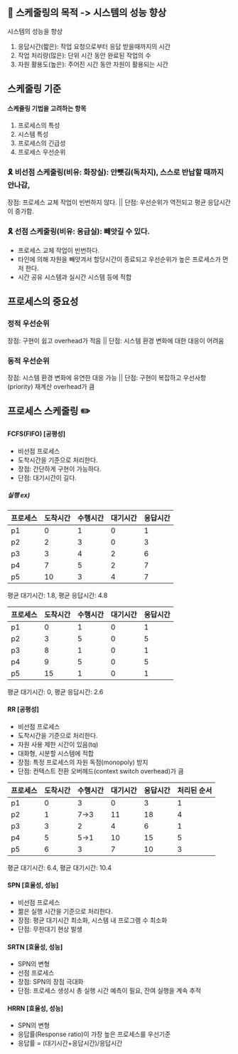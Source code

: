 ## 📌 스케줄링의 목적 -> 시스템의 성능 향상
시스템의 성능을 향상
1. 응답시간(짧은): 작업 요청으로부터 응답 받을때까지의 시간
2. 작업 처리량(많은): 단위 시간 동안 완료된 작업의 수
3. 자원 활용도(높은): 주어진 시간 동안 자원이 활용되는 시간

## 스케줄링 기준
#### 스케줄링 기법을 고려하는 항목

1. 프로세스의 특성
2. 시스템 특성
3. 프로세스의 긴급성
4. 프로세스 우선순위

### 🎗️ 비선점 스케줄링(비유: 화장실): 안뺏김(독차지), 스스로 반납할 때까지 안나감, 
  장점: 프로세스 교체 작업이 빈번하지 않다. || 단점: 우선순위가 역전되고 평균 응답시간이 증가함.

### 🎗️ 선점 스케줄링(비유: 응급실): 빼앗길 수 있다.
- 프로세스 교체 작업이 빈번하다.
- 타인에 의해 자원을 빼앗겨서 할당시간이 종료되고 우선순위가 높은 프로세스가 먼저 한다.
- 시간 공유 시스템과 실시간 시스템 등에 적합

## 프로세스의 중요성
### 정적 우선순위
장점: 구현이 쉽고 overhead가 적음 || 단점: 시스템 환경 변화에 대한 대응이 어려움

### 동적 우선순위
장점: 시스템 환경 변화에 유연한 대응 가능 || 단점: 구현이 복잡하고 우선사항(priority) 재계산 overhead가 큼

## 프로세스 스케줄링 ✏️

#### FCFS(FIFO) [공평성]
- 비선점 프로세스
- 도착시간을 기준으로 처리한다.
- 장점: 간단하게 구현이 가능하다.
- 단점: 대기시간이 길다.

##### 실행 ex)
 
| 프로세스 | 도착시간 | 수행시간 | 대기시간 | 응답시간 |
|----------|----------|----------|----------|----------|
| p1       | 0        | 1        | 0        | 1       |
| p2       | 2        | 3        | 0        | 3       |
| p3       | 3        | 4        | 2        | 6       |
| p4       | 7        | 5        | 2        | 7       |
| p5       | 10        | 3        | 4        | 7       |

평균 대기시간: 1.8, 
평균 응답시간: 4.8

| 프로세스 | 도착시간 | 수행시간 | 대기시간 | 응답시간 |
|----------|----------|----------|----------|----------|
| p1       | 0        | 1        | 0        | 1       |
| p2       | 3        | 5        | 0        | 5       |
| p3       | 8        | 1        | 0        | 1       |
| p4       | 9        | 5        | 0        | 5       |
| p5       | 15        | 1        | 0        | 1       |

평균 대기시간: 0, 
평균 응답시간: 2.6

#### RR [공평성]
- 비선점 프로세스
- 도착시간을 기준으로 처리한다.
- 자원 사용 제한 시간이 있음(tq)
- 대화형, 시분할 시스템에 적합
- 장점: 특정 프로세스의 자원 독점(monopoly) 방지
- 단점: 컨텍스트 전환 오버헤드(context switch overhead)가 큼

| 프로세스 | 도착시간 | 수행시간 | 대기시간 | 응답시간 | 처리된 순서 |
|----------|----------|----------|----------|----------|----------|
| p1       | 0        | 3        | 0        | 3       | 1       |
| p2       | 1        | 7->3        | 11        | 18       | 4       |
| p3       | 3        | 2        | 4        | 6       | 1       |
| p4       | 5        | 5->1        | 10        | 15       | 5       |
| p5       | 6        | 3        | 7        | 10       | 3       |

평균 대기시간: 6.4, 
평균 대기시간: 10.4

#### SPN [효율성, 성능]
- 비선점 프로세스
- 짦은 실행 시간을 기준으로 처리한다.
- 장점: 평균 대기시간 최소화, 시스템 내 프로그램 수 최소화 
- 단점: 무한대기 현상 발생

#### SRTN [효율성, 성능]
- SPN의 변형
- 선점 프로세스
- 장점: SPN의 장점 극대화
- 단점: 프로세스 생성시 총 실행 시간 예측이 필요, 잔여 실행을 계속 추적

#### HRRN [효율성, 성능]
- SPN의 변형
- 응답률(Response ratio)이 가장 높은 프로세스를 우선기준
- 응답률 = (대기시간+응답시간)/응답시간

